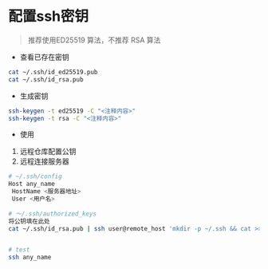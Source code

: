 # 配置ssh密钥

> 推荐使用ED25519 算法，不推荐 RSA 算法

* 查看已存在密钥

~~~sh
cat ~/.ssh/id_ed25519.pub
cat ~/.ssh/id_rsa.pub
~~~

* 生成密钥

~~~sh
ssh-keygen -t ed25519 -C "<注释内容>"
ssh-keygen -t rsa -C "<注释内容>"
~~~

* 使用

1. 远程仓库配置公钥
2. 远程连接服务器

```sh
# ~/.ssh/config
Host any_name
 HostName <服务器地址>
 User <用户名>
 
# ～/.ssh/authorized_keys
将公钥填在此处
cat ~/.ssh/id_rsa.pub | ssh user@remote_host 'mkdir -p ~/.ssh && cat >> ~/.ssh/authorized_keys'


# test
ssh any_name
```

